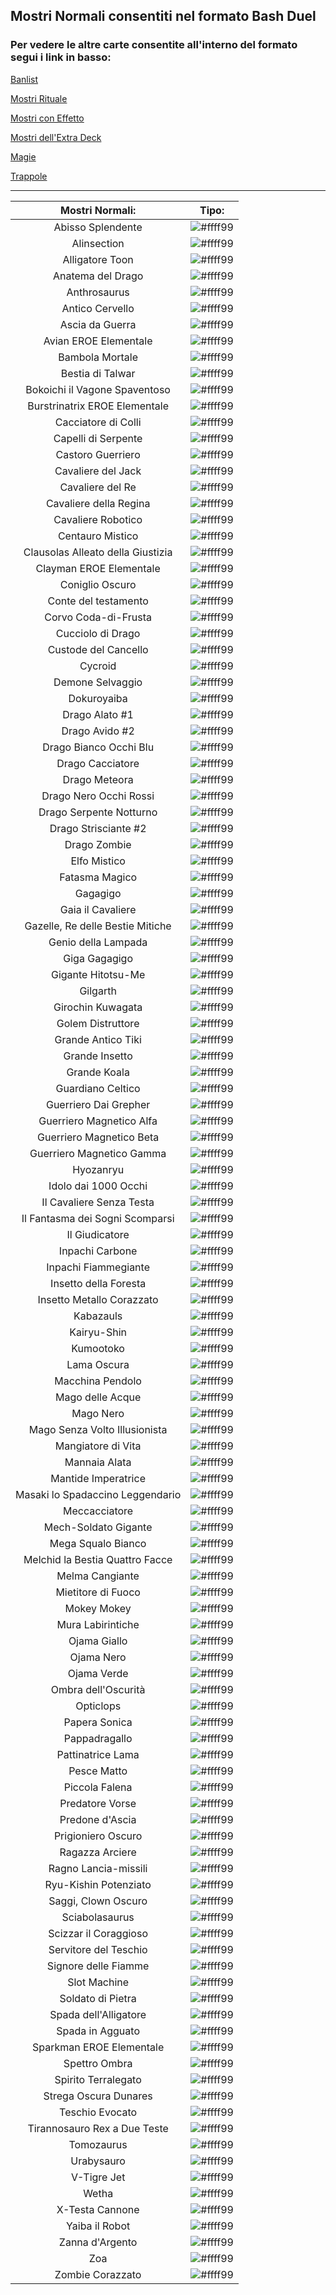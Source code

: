 
## Mostri Normali consentiti nel formato Bash Duel 

### Per vedere le altre carte consentite all'interno del formato segui i link in basso:


[Banlist](../README.md)

[Mostri Rituale](../RitualMonsters/MostriRituale.md)

[Mostri con Effetto](../EffectMonsters/MostriEffetto.md)

[Mostri dell'Extra Deck](../ExtraDeckMonsters/MostriExtraDeck.md)

[Magie](../Spells/Magie.md)

[Trappole](../Traps/Trappole.md)

---


|Mostri Normali:                    |Tipo: |
|:---------------------------------:|:----:|
| Abisso Splendente                 | ![#ffff99](https://placehold.co/15x15/ffff99/ffff99.png) |
| Alinsection                       | ![#ffff99](https://placehold.co/15x15/ffff99/ffff99.png) |
| Alligatore Toon                   | ![#ffff99](https://placehold.co/15x15/ffff99/ffff99.png) |
| Anatema del Drago                 | ![#ffff99](https://placehold.co/15x15/ffff99/ffff99.png) |
| Anthrosaurus                      | ![#ffff99](https://placehold.co/15x15/ffff99/ffff99.png) |
| Antico Cervello                   | ![#ffff99](https://placehold.co/15x15/ffff99/ffff99.png) |
| Ascia da Guerra                   | ![#ffff99](https://placehold.co/15x15/ffff99/ffff99.png) |
| Avian EROE Elementale             | ![#ffff99](https://placehold.co/15x15/ffff99/ffff99.png) |
| Bambola Mortale                   | ![#ffff99](https://placehold.co/15x15/ffff99/ffff99.png) |
| Bestia di Talwar                  | ![#ffff99](https://placehold.co/15x15/ffff99/ffff99.png) |
| Bokoichi il Vagone Spaventoso     | ![#ffff99](https://placehold.co/15x15/ffff99/ffff99.png) |
| Burstrinatrix EROE Elementale     | ![#ffff99](https://placehold.co/15x15/ffff99/ffff99.png) |
| Cacciatore di Colli               | ![#ffff99](https://placehold.co/15x15/ffff99/ffff99.png) |
| Capelli di Serpente               | ![#ffff99](https://placehold.co/15x15/ffff99/ffff99.png) |
| Castoro Guerriero                 | ![#ffff99](https://placehold.co/15x15/ffff99/ffff99.png) |
| Cavaliere del Jack                | ![#ffff99](https://placehold.co/15x15/ffff99/ffff99.png) |
| Cavaliere del Re                  | ![#ffff99](https://placehold.co/15x15/ffff99/ffff99.png) |
| Cavaliere della Regina            | ![#ffff99](https://placehold.co/15x15/ffff99/ffff99.png) |
| Cavaliere Robotico                | ![#ffff99](https://placehold.co/15x15/ffff99/ffff99.png) |
| Centauro Mistico                  | ![#ffff99](https://placehold.co/15x15/ffff99/ffff99.png) |
| Clausolas Alleato della Giustizia | ![#ffff99](https://placehold.co/15x15/ffff99/ffff99.png) |
| Clayman EROE Elementale           | ![#ffff99](https://placehold.co/15x15/ffff99/ffff99.png) |
| Coniglio Oscuro                   | ![#ffff99](https://placehold.co/15x15/ffff99/ffff99.png) |
| Conte del testamento              | ![#ffff99](https://placehold.co/15x15/ffff99/ffff99.png) |
| Corvo Coda-di-Frusta              | ![#ffff99](https://placehold.co/15x15/ffff99/ffff99.png) |
| Cucciolo di Drago                 | ![#ffff99](https://placehold.co/15x15/ffff99/ffff99.png) |
| Custode del Cancello              | ![#ffff99](https://placehold.co/15x15/ffff99/ffff99.png) |
| Cycroid                           | ![#ffff99](https://placehold.co/15x15/ffff99/ffff99.png) |
| Demone Selvaggio                  | ![#ffff99](https://placehold.co/15x15/ffff99/ffff99.png) |
| Dokuroyaiba                       | ![#ffff99](https://placehold.co/15x15/ffff99/ffff99.png) |
| Drago Alato #1                    | ![#ffff99](https://placehold.co/15x15/ffff99/ffff99.png) |
| Drago Avido #2                    | ![#ffff99](https://placehold.co/15x15/ffff99/ffff99.png) |
| Drago Bianco Occhi Blu            | ![#ffff99](https://placehold.co/15x15/ffff99/ffff99.png) |
| Drago Cacciatore                  | ![#ffff99](https://placehold.co/15x15/ffff99/ffff99.png) |
| Drago Meteora                     | ![#ffff99](https://placehold.co/15x15/ffff99/ffff99.png) |
| Drago Nero Occhi Rossi            | ![#ffff99](https://placehold.co/15x15/ffff99/ffff99.png) |
| Drago Serpente Notturno           | ![#ffff99](https://placehold.co/15x15/ffff99/ffff99.png) |
| Drago Strisciante #2              | ![#ffff99](https://placehold.co/15x15/ffff99/ffff99.png) |
| Drago Zombie                      | ![#ffff99](https://placehold.co/15x15/ffff99/ffff99.png) |
| Elfo Mistico                      | ![#ffff99](https://placehold.co/15x15/ffff99/ffff99.png) |
| Fatasma Magico                    | ![#ffff99](https://placehold.co/15x15/ffff99/ffff99.png) |
| Gagagigo                          | ![#ffff99](https://placehold.co/15x15/ffff99/ffff99.png) |
| Gaia il Cavaliere                 | ![#ffff99](https://placehold.co/15x15/ffff99/ffff99.png) |
| Gazelle, Re delle Bestie Mitiche  | ![#ffff99](https://placehold.co/15x15/ffff99/ffff99.png) |
| Genio della Lampada               | ![#ffff99](https://placehold.co/15x15/ffff99/ffff99.png) |
| Giga Gagagigo                     | ![#ffff99](https://placehold.co/15x15/ffff99/ffff99.png) |
| Gigante Hitotsu-Me                | ![#ffff99](https://placehold.co/15x15/ffff99/ffff99.png) |
| Gilgarth                          | ![#ffff99](https://placehold.co/15x15/ffff99/ffff99.png) |
| Girochin Kuwagata                 | ![#ffff99](https://placehold.co/15x15/ffff99/ffff99.png) |
| Golem Distruttore                 | ![#ffff99](https://placehold.co/15x15/ffff99/ffff99.png) |
| Grande Antico Tiki                | ![#ffff99](https://placehold.co/15x15/ffff99/ffff99.png) |
| Grande Insetto                    | ![#ffff99](https://placehold.co/15x15/ffff99/ffff99.png) |
| Grande Koala                      | ![#ffff99](https://placehold.co/15x15/ffff99/ffff99.png) |
| Guardiano Celtico                 | ![#ffff99](https://placehold.co/15x15/ffff99/ffff99.png) |
| Guerriero Dai Grepher             | ![#ffff99](https://placehold.co/15x15/ffff99/ffff99.png) |
| Guerriero Magnetico Alfa          | ![#ffff99](https://placehold.co/15x15/ffff99/ffff99.png) |
| Guerriero Magnetico Beta          | ![#ffff99](https://placehold.co/15x15/ffff99/ffff99.png) |
| Guerriero Magnetico Gamma         | ![#ffff99](https://placehold.co/15x15/ffff99/ffff99.png) |
| Hyozanryu                         | ![#ffff99](https://placehold.co/15x15/ffff99/ffff99.png) |
| Idolo dai 1000 Occhi              | ![#ffff99](https://placehold.co/15x15/ffff99/ffff99.png) |
| Il Cavaliere Senza Testa          | ![#ffff99](https://placehold.co/15x15/ffff99/ffff99.png) |
| Il Fantasma dei Sogni Scomparsi   | ![#ffff99](https://placehold.co/15x15/ffff99/ffff99.png) |
| Il Giudicatore                    | ![#ffff99](https://placehold.co/15x15/ffff99/ffff99.png) |
| Inpachi Carbone                   | ![#ffff99](https://placehold.co/15x15/ffff99/ffff99.png) |
| Inpachi Fiammegiante              | ![#ffff99](https://placehold.co/15x15/ffff99/ffff99.png) |
| Insetto della Foresta             | ![#ffff99](https://placehold.co/15x15/ffff99/ffff99.png) |
| Insetto Metallo Corazzato         | ![#ffff99](https://placehold.co/15x15/ffff99/ffff99.png) |
| Kabazauls                         | ![#ffff99](https://placehold.co/15x15/ffff99/ffff99.png) |
| Kairyu-Shin                       | ![#ffff99](https://placehold.co/15x15/ffff99/ffff99.png) |
| Kumootoko                         | ![#ffff99](https://placehold.co/15x15/ffff99/ffff99.png) |
| Lama Oscura                       | ![#ffff99](https://placehold.co/15x15/ffff99/ffff99.png) |
| Macchina Pendolo                  | ![#ffff99](https://placehold.co/15x15/ffff99/ffff99.png) |
| Mago delle Acque                  | ![#ffff99](https://placehold.co/15x15/ffff99/ffff99.png) |
| Mago Nero                         | ![#ffff99](https://placehold.co/15x15/ffff99/ffff99.png) |
| Mago Senza Volto Illusionista     | ![#ffff99](https://placehold.co/15x15/ffff99/ffff99.png) |
| Mangiatore di Vita                | ![#ffff99](https://placehold.co/15x15/ffff99/ffff99.png) |
| Mannaia Alata                     | ![#ffff99](https://placehold.co/15x15/ffff99/ffff99.png) |
| Mantide Imperatrice               | ![#ffff99](https://placehold.co/15x15/ffff99/ffff99.png) |
| Masaki lo Spadaccino Leggendario  | ![#ffff99](https://placehold.co/15x15/ffff99/ffff99.png) |
| Meccacciatore                     | ![#ffff99](https://placehold.co/15x15/ffff99/ffff99.png) |
| Mech-Soldato Gigante              | ![#ffff99](https://placehold.co/15x15/ffff99/ffff99.png) |
| Mega Squalo Bianco                | ![#ffff99](https://placehold.co/15x15/ffff99/ffff99.png) |
| Melchid la Bestia Quattro Facce   | ![#ffff99](https://placehold.co/15x15/ffff99/ffff99.png) |
| Melma Cangiante                   | ![#ffff99](https://placehold.co/15x15/ffff99/ffff99.png) |
| Mietitore di Fuoco                | ![#ffff99](https://placehold.co/15x15/ffff99/ffff99.png) |
| Mokey Mokey                       | ![#ffff99](https://placehold.co/15x15/ffff99/ffff99.png) |
| Mura Labirintiche                 | ![#ffff99](https://placehold.co/15x15/ffff99/ffff99.png) |
| Ojama Giallo                      | ![#ffff99](https://placehold.co/15x15/ffff99/ffff99.png) |
| Ojama Nero                        | ![#ffff99](https://placehold.co/15x15/ffff99/ffff99.png) |
| Ojama Verde                       | ![#ffff99](https://placehold.co/15x15/ffff99/ffff99.png) |
| Ombra dell'Oscurità               | ![#ffff99](https://placehold.co/15x15/ffff99/ffff99.png) |
| Opticlops                         | ![#ffff99](https://placehold.co/15x15/ffff99/ffff99.png) |
| Papera Sonica                     | ![#ffff99](https://placehold.co/15x15/ffff99/ffff99.png) |
| Pappadragallo                     | ![#ffff99](https://placehold.co/15x15/ffff99/ffff99.png) |
| Pattinatrice Lama                 | ![#ffff99](https://placehold.co/15x15/ffff99/ffff99.png) |
| Pesce Matto                       | ![#ffff99](https://placehold.co/15x15/ffff99/ffff99.png) |
| Piccola Falena                    | ![#ffff99](https://placehold.co/15x15/ffff99/ffff99.png) |
| Predatore Vorse                   | ![#ffff99](https://placehold.co/15x15/ffff99/ffff99.png) |
| Predone d'Ascia                   | ![#ffff99](https://placehold.co/15x15/ffff99/ffff99.png) |
| Prigioniero Oscuro                | ![#ffff99](https://placehold.co/15x15/ffff99/ffff99.png) |
| Ragazza Arciere                   | ![#ffff99](https://placehold.co/15x15/ffff99/ffff99.png) |
| Ragno Lancia-missili              | ![#ffff99](https://placehold.co/15x15/ffff99/ffff99.png) |
| Ryu-Kishin Potenziato             | ![#ffff99](https://placehold.co/15x15/ffff99/ffff99.png) |
| Saggi, Clown Oscuro               | ![#ffff99](https://placehold.co/15x15/ffff99/ffff99.png) |
| Sciabolasaurus                    | ![#ffff99](https://placehold.co/15x15/ffff99/ffff99.png) |
| Scizzar il Coraggioso             | ![#ffff99](https://placehold.co/15x15/ffff99/ffff99.png) |
| Servitore del Teschio             | ![#ffff99](https://placehold.co/15x15/ffff99/ffff99.png) |
| Signore delle Fiamme              | ![#ffff99](https://placehold.co/15x15/ffff99/ffff99.png) |
| Slot Machine                      | ![#ffff99](https://placehold.co/15x15/ffff99/ffff99.png) |
| Soldato di Pietra                 | ![#ffff99](https://placehold.co/15x15/ffff99/ffff99.png) |
| Spada dell'Alligatore             | ![#ffff99](https://placehold.co/15x15/ffff99/ffff99.png) |
| Spada in Agguato                  | ![#ffff99](https://placehold.co/15x15/ffff99/ffff99.png) |
| Sparkman EROE Elementale          | ![#ffff99](https://placehold.co/15x15/ffff99/ffff99.png) |
| Spettro Ombra                     | ![#ffff99](https://placehold.co/15x15/ffff99/ffff99.png) |
| Spirito Terralegato               | ![#ffff99](https://placehold.co/15x15/ffff99/ffff99.png) |
| Strega Oscura Dunares             | ![#ffff99](https://placehold.co/15x15/ffff99/ffff99.png) |
| Teschio Evocato                   | ![#ffff99](https://placehold.co/15x15/ffff99/ffff99.png) |
| Tirannosauro Rex a Due Teste      | ![#ffff99](https://placehold.co/15x15/ffff99/ffff99.png) |
| Tomozaurus                        | ![#ffff99](https://placehold.co/15x15/ffff99/ffff99.png) |
| Urabysauro                        | ![#ffff99](https://placehold.co/15x15/ffff99/ffff99.png) |
| V-Tigre Jet                       | ![#ffff99](https://placehold.co/15x15/ffff99/ffff99.png) |
| Wetha                             | ![#ffff99](https://placehold.co/15x15/ffff99/ffff99.png) |
| X-Testa Cannone                   | ![#ffff99](https://placehold.co/15x15/ffff99/ffff99.png) |
| Yaiba il Robot                    | ![#ffff99](https://placehold.co/15x15/ffff99/ffff99.png) |
| Zanna d'Argento                   | ![#ffff99](https://placehold.co/15x15/ffff99/ffff99.png) |
| Zoa                               | ![#ffff99](https://placehold.co/15x15/ffff99/ffff99.png) |
| Zombie Corazzato                  | ![#ffff99](https://placehold.co/15x15/ffff99/ffff99.png) |
